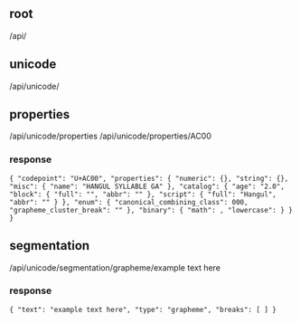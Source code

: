 root
-----
/api/

unicode
-----
/api/unicode/

properties
-----
/api/unicode/properties
/api/unicode/properties/AC00

### response
`
{
	"codepoint": "U+AC00",
	"properties": {
		"numeric": {},
		"string": {},
		"misc": {
			"name": "HANGUL SYLLABLE GA"
		},
		"catalog": {
			"age": "2.0",
			"block": {
				"full": "",
				"abbr": ""
			},
			"script": {
				"full": "Hangul",
				"abbr": ""
			}
		},
		"enum": {
			"canonical_combining_class": 000,
			"grapheme_cluster_break": ""
		},
		"binary": {
			"math": ,
			"lowercase":
		}
	}
}
`

segmentation
------------
/api/unicode/segmentation/grapheme/example text here

### response
`
{
	"text": "example text here",
	"type": "grapheme",
	"breaks": [
	]
}
`
